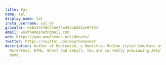 ```yaml
---
title: Sal
name: sal
display_name: Sal
insta_username: sal_07
gravatar: e56154546cf4be74e393c62d1ae9f9d4
email: wowthemesnet@gmail.com
web: https://www.wowthemes.net/donate/
twitter: https://twitter.com/wowthemesnet
description: Author of Mediumish, a Bootstrap Medium styled template available for
  WordPress, HTML, Ghost and Jekyll. You are currently previewing Jekyll template
  demo.
---
```


